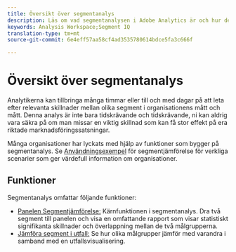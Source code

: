 ```yaml
---
title: Översikt över segmentanalys
description: Läs om vad segmentanalysen i Adobe Analytics är och hur den kan hjälpa er organisation.
keywords: Analysis Workspace;Segment IQ
translation-type: tm+mt
source-git-commit: 6e4eff57aa58cf4ad3535780614bdce5fa3c666f

---
```



# Översikt över segmentanalys

Analytikerna kan tillbringa många timmar eller till och med dagar på att leta efter relevanta skillnader mellan olika segment i organisationens mått och mått. Denna analys är inte bara tidskrävande och tidskrävande, ni kan aldrig vara säkra på om man missar en viktig skillnad som kan få stor effekt på era riktade marknadsföringssatsningar.

Många organisationer har lyckats med hjälp av funktioner som bygger på segmentanalys. Se [Användningsexempel](c-panels/c-segment-comparison/segment-compare-use-cases.md) för segmentjämförelse för verkliga scenarier som ger värdefull information om organisationer.

## Funktioner

Segmentanalys omfattar följande funktioner:

* [Panelen Segmentjämförelse:](c-panels/c-segment-comparison/segment-comparison.md) Kärnfunktionen i segmentanalys. Dra två segment till panelen och visa en omfattande rapport som visar statistiskt signifikanta skillnader och överlappning mellan de två målgrupperna.
* [Jämföra segment i utfall:](visualizations/fallout/compare-segments-fallout.md) Se hur olika målgrupper jämför med varandra i samband med en utfallsvisualisering.

